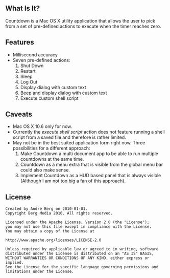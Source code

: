 What Is It?
-----------

Countdown is a Mac OS X utility application that allows the user to pick from a set of pre-defined actions to execute when the timer reaches zero.

Features
--------

- Millisecond accuracy
- Seven pre-defined actions:
    1. Shut Down
    2. Restart
    3. Sleep
    4. Log Out
    5. Display dialog with custom text
    6. Beep and display dialog with custom text
    7. Execute custom shell script

Caveats
-------

- Mac OS X 10.6 only for now.
- Currently the _execute shell script_ action does not feature running a shell script from a saved file and therefore is rather limited.
- May not be in the best suited application form right now. 
Three possibilities for a different approach:
    1. Make Countdown a multi document app to be able to run multiple countdowns at the same time.  
    2. Countdown as a menu extra that is visible from the global menu bar could also make sense.   
    3. Implement Countdown as a HUD based panel that is always visible (Although I am not too big a fan of this approach).

License
-------

    Created by André Berg on 2010-01-01.
    Copyright Berg Media 2010. All rights reserved.

    Licensed under the Apache License, Version 2.0 (the "License");
    you may not use this file except in compliance with the License.
    You may obtain a copy of the License at

    http://www.apache.org/licenses/LICENSE-2.0

    Unless required by applicable law or agreed to in writing, software
    distributed under the License is distributed on an "AS IS" BASIS,
    WITHOUT WARRANTIES OR CONDITIONS OF ANY KIND, either express or implied.
    See the License for the specific language governing permissions and
    limitations under the License.